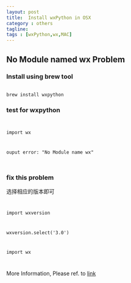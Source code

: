 ```yaml
---
layout: post
title:  Install wxPython in OSX
category : others
tagline: 
tags : [wxPython,wx,MAC]
---
```


## No Module named wx Problem

### Install using brew tool
<code>
brew install wxpython
</code>

### test for wxpython
<code>
<p>import wx</p>
<p>ouput error: "No Module name wx"</p>
</code>

### fix this problem
选择相应的版本即可
<code>
<p>import wxversion</p>
<p>wxversion.select('3.0')</p>
<p>import wx</p>
</code>

More Information, Please ref. to [link](http://0x55aa.sinaapp.com/算法-编程/121.html)
